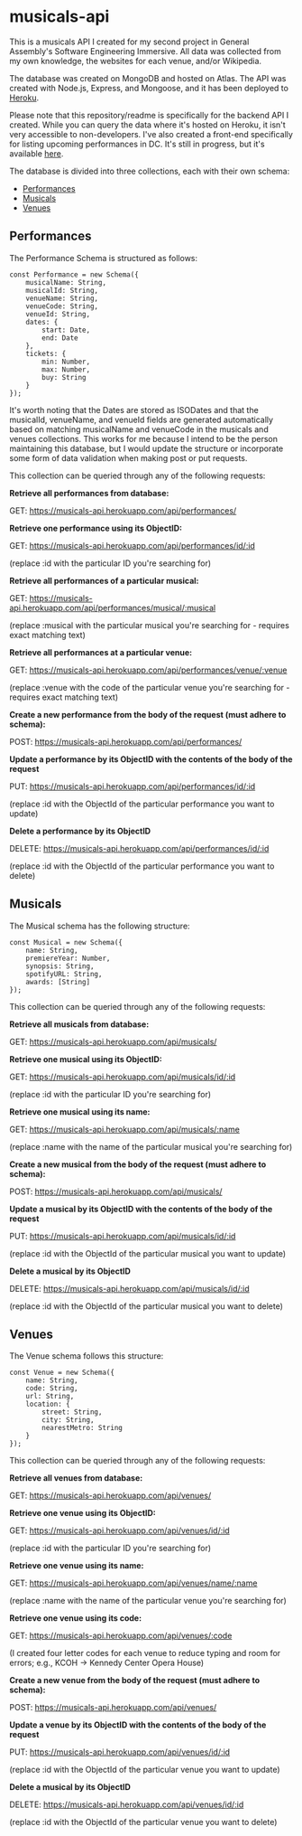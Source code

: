 # musicals-api

This is a musicals API I created for my second project in General Assembly's Software Engineering Immersive. All data was collected from my own knowledge, the websites for each venue, and/or Wikipedia.

The database was created on MongoDB and hosted on Atlas. The API was created with Node.js, Express, and Mongoose, and it has been deployed to [Heroku](http://musicals-api.herokuapp.com/api/performances).

Please note that this repository/readme is specifically for the backend API I created. While you can query the data where it's hosted on Heroku, it isn't very accessible to non-developers. I've also created a front-end specifically for listing upcoming performances in DC. It's still in progress, but it's available [here](http://dc-musicals.herokuapp.com).

The database is divided into three collections, each with their own schema:
* [Performances](https://musicals-api.herokuapp.com/api/performances)
* [Musicals](https://musicals-api.herokuapp.com/api/musicals)
* [Venues](https://musicals-api.herokuapp.com/api/venues)

## Performances

The Performance Schema is structured as follows:

```
const Performance = new Schema({
	musicalName: String,
	musicalId: String,
	venueName: String,
	venueCode: String,
	venueId: String,
	dates: {
		start: Date,
		end: Date
	},
	tickets: {
		min: Number,
		max: Number,
		buy: String
	}
});
```
It's worth noting that the Dates are stored as ISODates and that the musicalId, venueName, and venueId fields are generated automatically based on matching musicalName and venueCode in the musicals and venues collections. This works for me because I intend to be the person maintaining this database, but I would update the structure or incorporate some form of data validation when making post or put requests.

This collection can be queried through any of the following requests:

**Retrieve all performances from database:**

GET: https://musicals-api.herokuapp.com/api/performances/

**Retrieve one performance using its ObjectID:**

GET: https://musicals-api.herokuapp.com/api/performances/id/:id

(replace :id with the particular ID you're searching for)

**Retrieve all performances of a particular musical:**

GET: https://musicals-api.herokuapp.com/api/performances/musical/:musical

(replace :musical with the particular musical you're searching for - requires exact matching text)

**Retrieve all performances at a particular venue:**

GET: https://musicals-api.herokuapp.com/api/performances/venue/:venue

(replace :venue with the code of the particular venue you're searching for - requires exact matching text)

**Create a new performance from the body of the request (must adhere to schema):**

POST: https://musicals-api.herokuapp.com/api/performances/

**Update a performance by its ObjectID with the contents of the body of the request**

PUT: https://musicals-api.herokuapp.com/api/performances/id/:id

(replace :id with the ObjectId of the particular performance you want to update)

**Delete a performance by its ObjectID**

DELETE: https://musicals-api.herokuapp.com/api/performances/id/:id

(replace :id with the ObjectId of the particular performance you want to delete)

## Musicals

The Musical schema has the following structure:

```
const Musical = new Schema({
	name: String,
	premiereYear: Number,
	synopsis: String,
	spotifyURL: String,
	awards: [String]
});
```

This collection can be queried through any of the following requests:

**Retrieve all musicals from database:**

GET: https://musicals-api.herokuapp.com/api/musicals/

**Retrieve one musical using its ObjectID:**

GET: https://musicals-api.herokuapp.com/api/musicals/id/:id

(replace :id with the particular ID you're searching for)

**Retrieve one musical using its name:**

GET: https://musicals-api.herokuapp.com/api/musicals/:name

(replace :name with the name of the particular musical you're searching for)

**Create a new musical from the body of the request (must adhere to schema):**

POST: https://musicals-api.herokuapp.com/api/musicals/

**Update a musical by its ObjectID with the contents of the body of the request**

PUT: https://musicals-api.herokuapp.com/api/musicals/id/:id

(replace :id with the ObjectId of the particular musical you want to update)

**Delete a musical by its ObjectID**

DELETE: https://musicals-api.herokuapp.com/api/musicals/id/:id

(replace :id with the ObjectId of the particular musical you want to delete)

## Venues

The Venue schema follows this structure:

```
const Venue = new Schema({
	name: String,
	code: String,
	url: String,
	location: {
		street: String,
		city: String,
		nearestMetro: String
	}
});
```

This collection can be queried through any of the following requests:

**Retrieve all venues from database:**

GET: https://musicals-api.herokuapp.com/api/venues/

**Retrieve one venue using its ObjectID:**

GET: https://musicals-api.herokuapp.com/api/venues/id/:id

(replace :id with the particular ID you're searching for)

**Retrieve one venue using its name:**

GET: https://musicals-api.herokuapp.com/api/venues/name/:name

(replace :name with the name of the particular venue you're searching for)

**Retrieve one venue using its code:**

GET: https://musicals-api.herokuapp.com/api/venues/:code

(I created four letter codes for each venue to reduce typing and room for errors; e.g., KCOH -> Kennedy Center Opera House)

**Create a new venue from the body of the request (must adhere to schema):**

POST: https://musicals-api.herokuapp.com/api/venues/

**Update a venue by its ObjectID with the contents of the body of the request**

PUT: https://musicals-api.herokuapp.com/api/venues/id/:id

(replace :id with the ObjectId of the particular venue you want to update)

**Delete a musical by its ObjectID**

DELETE: https://musicals-api.herokuapp.com/api/venues/id/:id

(replace :id with the ObjectId of the particular venue you want to delete)
